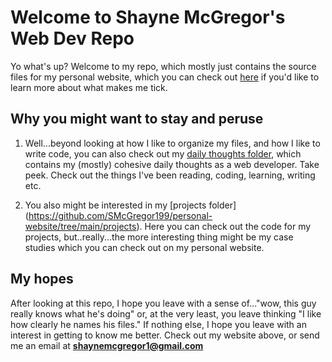 # Welcome to Shayne McGregor's Web Dev Repo

Yo what's up? Welcome to my repo, which mostly just contains the source files for my personal website, which you can check out [here](https://www.shaynemcgregor.dev) if you'd like to learn more about what makes me tick. 

## Why you might want to stay and peruse 

1. Well...beyond looking at how I like to organize my files, and how I like to write code, you can also check out my [daily thoughts folder](https://github.com/SMcGregor199/personal-website/tree/main/daily-thoughts), which contains my (mostly) cohesive daily thoughts as a web developer. Take peek. Check out the things I've been reading, coding, learning, writing etc.  

2. You also might be interested in my [projects folder] (https://github.com/SMcGregor199/personal-website/tree/main/projects). Here you can check out the code for my projects, but..really...the more interesting thing might be my case studies which you can check out on my personal website. 

## My hopes

After looking at this repo, I hope you leave with a sense of..."wow, this guy really knows what he's doing" or, at the very least, you leave thinking "I like how clearly he names his files." If nothing else, I hope you leave with an interest in getting to know me better. Check out my website above, or send me an email at **shaynemcgregor1@gmail.com**




